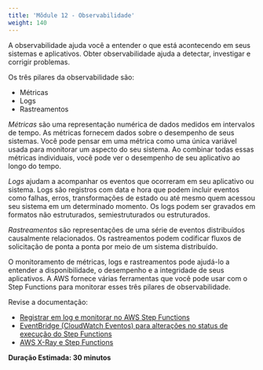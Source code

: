 ```yaml
---
title: 'Mõdule 12 - Observabilidade'
weight: 140
---
```

A observabilidade ajuda você a entender o que está acontecendo em seus sistemas e aplicativos. Obter observabilidade ajuda a detectar, investigar e corrigir problemas.

Os três pilares da observabilidade são:
  - Métricas
  - Logs
  - Rastreamentos

*Métricas* são uma representação numérica de dados medidos em intervalos de tempo. As métricas fornecem dados sobre o desempenho de seus sistemas. Você pode pensar em uma métrica como uma única variável usada para monitorar um aspecto do seu sistema. Ao combinar todas essas métricas individuais, você pode ver o desempenho de seu aplicativo ao longo do tempo.

*Logs* ajudam a acompanhar os eventos que ocorreram em seu aplicativo ou sistema. Logs são registros com data e hora que podem incluir eventos como falhas, erros, transformações de estado ou até mesmo quem acessou seu sistema em um determinado momento. Os logs podem ser gravados em formatos não estruturados, semiestruturados ou estruturados.

*Rastreamentos* são representações de uma série de eventos distribuídos causalmente relacionados. Os rastreamentos podem codificar fluxos de solicitação de ponta a ponta por meio de um sistema distribuído.

O monitoramento de métricas, logs e rastreamentos pode ajudá-lo a entender a disponibilidade, o desempenho e a integridade de seus aplicativos. A AWS fornece várias ferramentas que você pode usar com o Step Functions para monitorar esses três pilares de observabilidade. 

Revise a documentação:
- [Registrar em log e monitorar no AWS Step Functions](https://docs.aws.amazon.com/pt_br/step-functions/latest/dg/monitoring-logging.html)
- [EventBridge (CloudWatch Eventos) para alterações no status de execução do Step Functions](https://docs.aws.amazon.com/pt_br/step-functions/latest/dg/cw-events.html)
- [AWS X-Ray e Step Functions](https://docs.aws.amazon.com/pt_br/step-functions/latest/dg/concepts-xray-tracing.html)

**Duração Estimada: 30 minutos**
